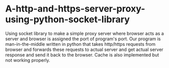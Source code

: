 # A-http-and-https-server-proxy-using-python-socket-library
Using socket library to make a simple proxy server where browser acts as a server and browser is assigned the port of program's port. Our program is man-in-the-middle written in python that takes http/https requests from browser and forwards these requests to actual server and get actual server response and send it back to the browser. Cache is also implemented but not working properly.
